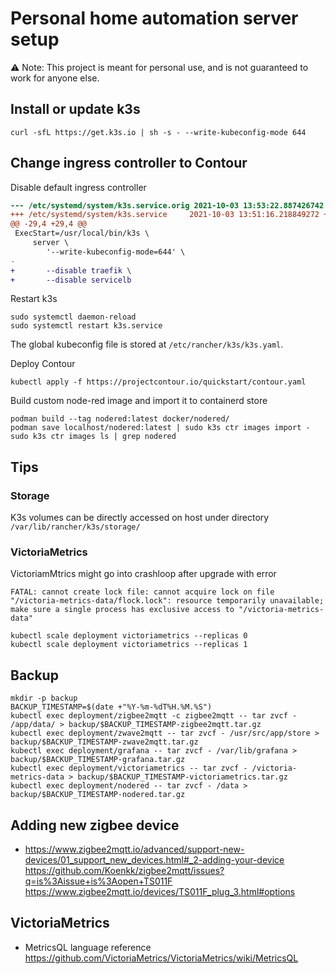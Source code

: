 # Personal home automation server setup

⚠️ Note: This project is meant for personal use, and is not guaranteed to work for anyone else.

## Install or update k3s

```console
curl -sfL https://get.k3s.io | sh -s - --write-kubeconfig-mode 644
```

## Change ingress controller to Contour

Disable default ingress controller

```diff
--- /etc/systemd/system/k3s.service.orig 2021-10-03 13:53:22.887426742 +0000
+++ /etc/systemd/system/k3s.service     2021-10-03 13:51:16.218849272 +0000
@@ -29,4 +29,4 @@
 ExecStart=/usr/local/bin/k3s \
     server \
        '--write-kubeconfig-mode=644' \
-
+       --disable traefik \
+       --disable servicelb
```

Restart k3s

```console
sudo systemctl daemon-reload
sudo systemctl restart k3s.service
```

The global kubeconfig file is stored at `/etc/rancher/k3s/k3s.yaml`.

Deploy Contour

```console
kubectl apply -f https://projectcontour.io/quickstart/contour.yaml
```

Build custom node-red image and import it to containerd store

```console
podman build --tag nodered:latest docker/nodered/
podman save localhost/nodered:latest | sudo k3s ctr images import -
sudo k3s ctr images ls | grep nodered
```

## Tips

### Storage

K3s volumes can be directly accessed on host under directory `/var/lib/rancher/k3s/storage/`

### VictoriaMetrics

VictoriamMtrics might go into crashloop after upgrade with error

```
FATAL: cannot create lock file: cannot acquire lock on file "/victoria-metrics-data/flock.lock": resource temporarily unavailable; make sure a single process has exclusive access to "/victoria-metrics-data"
```

```console
kubectl scale deployment victoriametrics --replicas 0
kubectl scale deployment victoriametrics --replicas 1
```

## Backup

```console
mkdir -p backup
BACKUP_TIMESTAMP=$(date +"%Y-%m-%dT%H.%M.%S")
kubectl exec deployment/zigbee2mqtt -c zigbee2mqtt -- tar zvcf - /app/data/ > backup/$BACKUP_TIMESTAMP-zigbee2mqtt.tar.gz
kubectl exec deployment/zwave2mqtt -- tar zvcf - /usr/src/app/store > backup/$BACKUP_TIMESTAMP-zwave2mqtt.tar.gz
kubectl exec deployment/grafana -- tar zvcf - /var/lib/grafana > backup/$BACKUP_TIMESTAMP-grafana.tar.gz
kubectl exec deployment/victoriametrics -- tar zvcf - /victoria-metrics-data > backup/$BACKUP_TIMESTAMP-victoriametrics.tar.gz
kubectl exec deployment/nodered -- tar zvcf - /data > backup/$BACKUP_TIMESTAMP-nodered.tar.gz
```

## Adding new zigbee device

- https://www.zigbee2mqtt.io/advanced/support-new-devices/01_support_new_devices.html#_2-adding-your-device
  https://github.com/Koenkk/zigbee2mqtt/issues?q=is%3Aissue+is%3Aopen+TS011F
  https://www.zigbee2mqtt.io/devices/TS011F_plug_3.html#options

## VictoriaMetrics

- MetricsQL language reference https://github.com/VictoriaMetrics/VictoriaMetrics/wiki/MetricsQL
